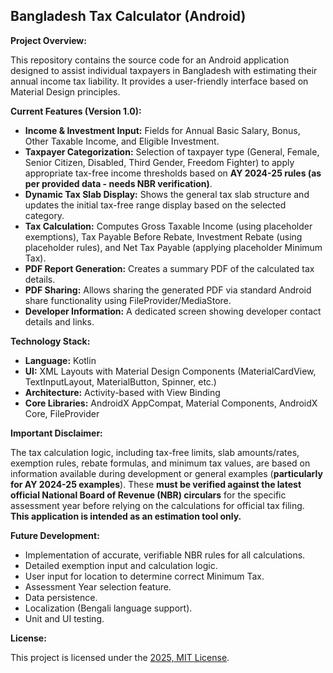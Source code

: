 ## Bangladesh Tax Calculator (Android)

**Project Overview:**

This repository contains the source code for an Android application designed to assist individual taxpayers in Bangladesh with estimating their annual income tax liability. It provides a user-friendly interface based on Material Design principles.

**Current Features (Version 1.0):**

*   **Income & Investment Input:** Fields for Annual Basic Salary, Bonus, Other Taxable Income, and Eligible Investment.
*   **Taxpayer Categorization:** Selection of taxpayer type (General, Female, Senior Citizen, Disabled, Third Gender, Freedom Fighter) to apply appropriate tax-free income thresholds based on **AY 2024-25 rules (as per provided data - needs NBR verification)**.
*   **Dynamic Tax Slab Display:** Shows the general tax slab structure and updates the initial tax-free range display based on the selected category.
*   **Tax Calculation:** Computes Gross Taxable Income (using placeholder exemptions), Tax Payable Before Rebate, Investment Rebate (using placeholder rules), and Net Tax Payable (applying placeholder Minimum Tax).
*   **PDF Report Generation:** Creates a summary PDF of the calculated tax details.
*   **PDF Sharing:** Allows sharing the generated PDF via standard Android share functionality using FileProvider/MediaStore.
*   **Developer Information:** A dedicated screen showing developer contact details and links.

**Technology Stack:**

*   **Language:** Kotlin
*   **UI:** XML Layouts with Material Design Components (MaterialCardView, TextInputLayout, MaterialButton, Spinner, etc.)
*   **Architecture:** Activity-based with View Binding
*   **Core Libraries:** AndroidX AppCompat, Material Components, AndroidX Core, FileProvider

**Important Disclaimer:**

The tax calculation logic, including tax-free limits, slab amounts/rates, exemption rules, rebate formulas, and minimum tax values, are based on information available during development or general examples (**particularly for AY 2024-25 examples**). These **must be verified against the latest official National Board of Revenue (NBR) circulars** for the specific assessment year before relying on the calculations for official tax filing. **This application is intended as an estimation tool only.**

**Future Development:**

*   Implementation of accurate, verifiable NBR rules for all calculations.
*   Detailed exemption input and calculation logic.
*   User input for location to determine correct Minimum Tax.
*   Assessment Year selection feature.
*   Data persistence.
*   Localization (Bengali language support).
*   Unit and UI testing.

**License:**

This project is licensed under the [2025, MIT License](LICENSE).
